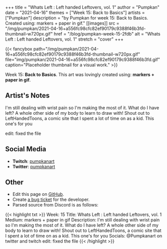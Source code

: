 +++
title =       "Whats Left : Left handed Leftovers, vol. 1"
author =      "Pumpkan"
date =        "2021-04-16"
themes =      ["Week 15: Back to Basics"]
artists =     ["Pumpkan"]
description = "by Pumpkan for week 15: Back to Basics. Created using: markers + paper in gif."
[[images]]
              src = "/img/pumpkan/2021-04-16+a556fc98cfc82ef90179c9388f46b3fd-thumbnail-w720px.gif"
              href = "/blog/pumpkan-week-15-2fdb"
              alt = "Whats Left : Left handed Leftovers, vol. 1"
              stretch = "cover"
+++


{{< fancybox path="/img/pumpkan/2021-04-16+a556fc98cfc82ef90179c9388f46b3fd-thumbnail-w720px.gif" file="img/pumpkan/2021-04-16+a556fc98cfc82ef90179c9388f46b3fd.gif" caption="Placeholder thumbnail for a visual work." >}}


Week 15: **Back to Basics**. This art was lovingly created using: **markers + paper in gif**.

## Artist's Notes

I'm still dealing with wrist pain so I'm making the most of it. What do I have left? A whole other side of my body to learn to draw with! Shout out to LeftHandedToons, a comic site that I spent a lot of time on as a kid. This one's for you 

edit: fixed the file

## Social Media

- **Twitch**: <a href='https://twitch.tv/pumpkanart' target='_blank'>pumpkanart</a>
- **Twitter**: <a href='https://twitter.com/pumpkanart' target='_blank'>pumpkanart</a>

## Other

- Edit this page on [GitHub](https://github.com/teaminkling/web-refresh/edit/main/content/blog/pumpkan-week-15-2fdb.md).
- Create [a bug ticket](https://github.com/teaminkling/web-refresh/issues/new?assignees=&labels=bug&template=problem-report.md&title=) for the developer.
- Parsed source from Discord is as follows:

{{< highlight txt >}}
Week: 15
Title: Whats Left : Left handed Leftovers, vol. 1
Medium: markers + paper in gif 
Description: I'm still dealing with wrist pain so I'm making the most of it. What do I have left? A whole other side of my body to learn to draw with! Shout out to LeftHandedToons, a comic site that I spent a lot of time on as a kid. This one's for you 
Socials: @Pumpkanart on twitter and twitch
edit: fixed the file
{{< /highlight >}}